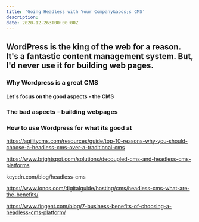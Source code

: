 ```yaml
---
title: 'Going Headless with Your Company&apos;s CMS'
description: 
date: 2020-12-263T00:00:00Z
---
```


## WordPress is the king of the web for a reason. It's a fantastic content management system. But, I'd never use it for building web pages.

### Why Wordpress is a great CMS

#### Let's focus on the good aspects - the CMS

### The bad aspects - building webpages

### How to use Wordpress for what its good at



https://agilitycms.com/resources/guide/top-10-reasons-why-you-should-choose-a-headless-cms-over-a-traditional-cms

https://www.brightspot.com/solutions/decoupled-cms-and-headless-cms-platforms

keycdn.com/blog/headless-cms

https://www.ionos.com/digitalguide/hosting/cms/headless-cms-what-are-the-benefits/

https://www.fingent.com/blog/7-business-benefits-of-choosing-a-headless-cms-platform/